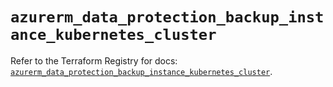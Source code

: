 # `azurerm_data_protection_backup_instance_kubernetes_cluster`

Refer to the Terraform Registry for docs: [`azurerm_data_protection_backup_instance_kubernetes_cluster`](https://registry.terraform.io/providers/hashicorp/azurerm/4.9.0/docs/resources/data_protection_backup_instance_kubernetes_cluster).
